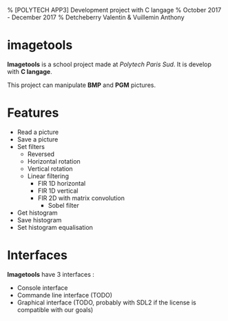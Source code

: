 % [POLYTECH APP3] Development project with C langage
% October 2017 - December 2017
% Detcheberry Valentin & Vuillemin Anthony

# imagetools

**Imagetools** is a school project made at *Polytech Paris Sud*. It is develop with **C langage**.

This project can manipulate **BMP** and **PGM** pictures.

# Features

* Read a picture
* Save a picture
* Set filters
    * Reversed
    * Horizontal rotation
    * Vertical rotation
    * Linear filtering
        * FIR 1D horizontal
        * FIR 1D vertical
        * FIR 2D with matrix convolution
            * Sobel filter
* Get histogram
* Save histogram
* Set histogram equalisation

# Interfaces

**Imagetools** have 3 interfaces :

* Console interface
* Commande line interface (TODO)
* Graphical interface (TODO, probably with SDL2 if the license is compatible with our goals)